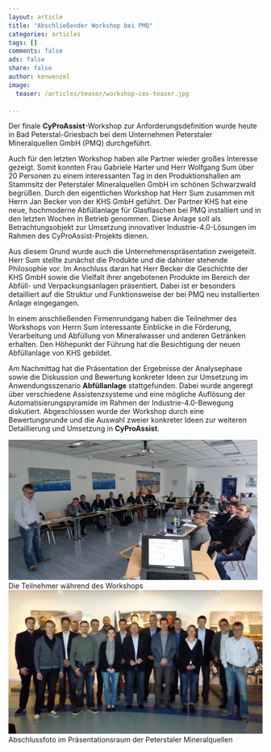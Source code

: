 ```yaml
---
layout: article
title: "Abschließender Workshop bei PMQ"
categories: articles
tags: []
comments: false
ads: false
share: false
author: kenwenzel
image:
  teaser: /articles/teaser/workshop-ces-teaser.jpg

---
```

Der finale **CyProAssist**-Workshop zur Anforderungsdefinition wurde heute in Bad Peterstal-Griesbach bei dem Unternehmen Peterstaler Mineralquellen GmbH (PMQ) durchgeführt.

Auch für den letzten Workshop haben alle Partner wieder großes Interesse gezeigt. Somit konnten Frau Gabriele Harter und Herr Wolfgang Sum über 20 Personen zu einem interessanten Tag in den Produktionshallen am Stammsitz der Peterstaler Mineralquellen GmbH im schönen Schwarzwald begrüßen. Durch den eigentlichen Workshop hat Herr Sum zusammen mit Herrn Jan Becker von der KHS GmbH geführt. Der Partner KHS hat eine neue, hochmoderne Abfüllanlage für Glasflaschen bei PMQ installiert und in den letzten Wochen in Betrieb genommen. Diese Anlage soll als Betrachtungsobjekt zur Umsetzung innovativer Industrie-4.0-Lösungen im Rahmen des CyProAssist-Projekts dienen.

Aus diesem Grund wurde auch die Unternehmenspräsentation zweigeteilt. Herr Sum stellte zunächst  die Produkte und die dahinter stehende Philosophie vor. Im Anschluss daran hat Herr Becker die Geschichte der KHS GmbH sowie die Vielfalt ihrer angebotenen Produkte im Bereich der Abfüll- und Verpackungsanlagen präsentiert. Dabei ist er besonders detailliert auf die Struktur und Funktionsweise der bei PMQ neu installierten Anlage eingegangen.

In einem anschließenden Firmenrundgang haben die Teilnehmer des Workshops von Herrn Sum interessante Einblicke in die Förderung, Verarbeitung und Abfüllung von Mineralwasser und anderen Getränken erhalten. Den Höhepunkt der Führung hat die Besichtigung der neuen Abfüllanlage von KHS gebildet.

Am Nachmittag hat die Präsentation der Ergebnisse der Analysephase sowie die Diskussion und Bewertung konkreter Ideen zur Umsetzung im Anwendungsszenario **Abfüllanlage** stattgefunden. Dabei wurde angeregt über verschiedene Assistenzsysteme und eine mögliche Auflösung der Automatisierungspyramide im Rahmen der Industrie-4.0-Bewegung diskutiert. Abgeschlossen wurde der Workshop durch eine Bewertungsrunde und die Auswahl zweier konkreter Ideen zur weiteren Detaillierung und Umsetzung in **CyProAssist**. 

<div class="page-image" style="float:left; margin-left:0px; margin-right: 10px;">
<img style="" src="/images/articles/cyproassist_workshop_pmq_besprechung.jpg" alt="">Die Teilnehmer während des Workshops</img>
</div>

<div class="page-image" style="float:left;">
<img style="" src="/images/articles/cyproassist_workshop_pmq_team.jpg" alt="">Abschlussfoto im Präsentationsraum der Peterstaler Mineralquellen</img>
</div>
